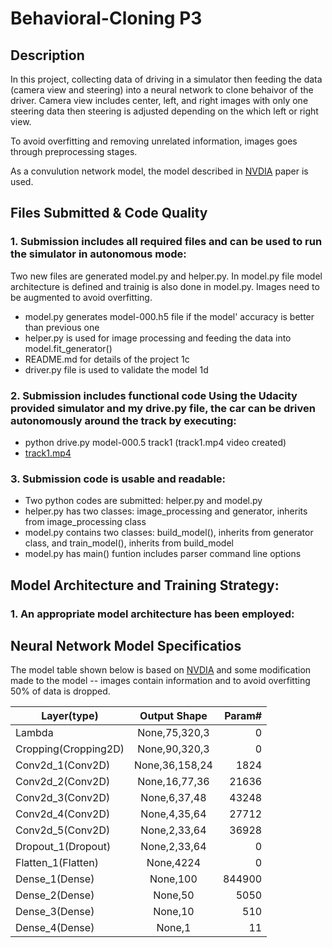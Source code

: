 # Behavioral-Cloning P3
## Description
In this project, collecting data of driving in a simulator then feeding the data (camera view and steering) into a neural network to clone behaivor of the driver. Camera view includes center, left, and right images with only one steering data then steering is adjusted depending on the which left or right view. 

To avoid overfitting and removing unrelated information, images goes through preprocessing stages.

As a convulution network model, the model described in [NVDIA](https://devblogs.nvidia.com/parallelforall/deep-learning-self-driving-cars/) paper is used. 

## Files Submitted & Code Quality
### 1. **Submission includes all required files and can be used to run the simulator in autonomous mode**: 
Two new files are generated model.py and helper.py. In model.py file model architecture is defined and trainig is also done in model.py. Images need to be augmented to avoid overfitting. 

* model.py generates model-000.h5 file if the model' accuracy is better than previous one 
* helper.py is used for image processing and feeding the data into model.fit_generator() 
* README.md for details of the project 1c
* driver.py file is used to validate the model 1d

### 2. **Submission includes functional code Using the Udacity provided simulator and my drive.py file, the car can be driven autonomously around the track by executing**:

* python drive.py model-000.5 track1 (track1.mp4 video created)
* [track1.mp4](youtube.com)

### 3. **Submission code is usable and readable**:

* Two python codes are submitted: helper.py and model.py
* helper.py has two classes: image_processing and generator, inherits from image_processing class
* model.py contains two classes: build_model(), inherits from generator class, and train_model(), inherits from build_model
* model.py has main() funtion includes parser command line options 

## Model Architecture and Training Strategy:
### 1. **An appropriate model architecture has been employed**:

## Neural Network Model Specificatios 
The model table shown below is based on [NVDIA](https://devblogs.nvidia.com/parallelforall/deep-learning-self-driving-cars/) and some modification made to the model -- images contain information and to avoid overfitting 50% of data is dropped. 

| Layer(type)          | Output Shape    | Param#  |
| ---------------------|:---------------:| -------:|
| Lambda               | None,75,320,3   |    0    |
| Cropping(Cropping2D) | None,90,320,3   |    0    |
| Conv2d_1(Conv2D)     | None,36,158,24  |   1824  |
| Conv2d_2(Conv2D)     | None,16,77,36   |  21636  |
| Conv2d_3(Conv2D)     | None,6,37,48    |  43248  |
| Conv2d_4(Conv2D)     | None,4,35,64    |  27712  |
| Conv2d_5(Conv2D)     | None,2,33,64    |  36928  |
| Dropout_1(Dropout)   | None,2,33,64    |    0    |
| Flatten_1(Flatten)   | None,4224       |    0    |
| Dense_1(Dense)       | None,100        |  844900 |
| Dense_2(Dense)       | None,50         |   5050  |
| Dense_3(Dense)       | None,10         |    510  |
| Dense_4(Dense)       | None,1          |    11   |
